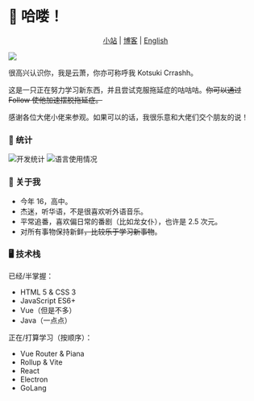 # 👋 哈喽！
  
<p align="center">
   <a href="https://crrashh.com">小站</a> | 
   <a href="https://blog.crrashh.com">博客</a> | 
   <a href="README.md">English</a>
</p>

![](https://komarev.com/ghpvc/?username=crrashh1542&label=Profile%20views&color=0e75b6&style=flat)
  
很高兴认识你，我是云萧，你亦可称呼我 Kotsuki Crrashh。  

这是一只正在努力学习新东西，并且尝试克服拖延症的咕咕咕。~~你可以通过 Follow 使他加速摆脱拖延症。~~  

感谢各位大佬小佬来参观。如果可以的话，我很乐意和大佬们交个朋友的说！  

### 🔢 统计
![开发统计](https://github-readme-stats.vercel.app/api?username=crrashh1542&show_icons=true&theme=dracula)
![语言使用情况](https://github-readme-stats.vercel.app/api/top-langs/?username=crrashh1542&layout=compact)

### 👀 关于我
  - 今年 16，高中。
  - 杰迷，听华语，不是很喜欢听外语音乐。
  - 平常追番，喜欢偏日常的番剧（比如龙女仆），也许是 2.5 次元。
  - 对所有事物保持新鲜~~，比较乐于学习新事物~~。
    
### 🖥️ 技术栈
已经/半掌握：
  - HTML 5 & CSS 3
  - JavaScript ES6+
  - Vue（但是不多）
  - Java（一点点）
  
正在/打算学习（按顺序）：
  - Vue Router & Piana
  - Rollup & Vite
  - React
  - Electron
  - GoLang
